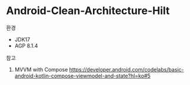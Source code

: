 # Android-Clean-Architecture-Hilt
환경
- JDK17 
- AGP 8.1.4

참고
1. MVVM with Compose
   https://developer.android.com/codelabs/basic-android-kotlin-compose-viewmodel-and-state?hl=ko#5